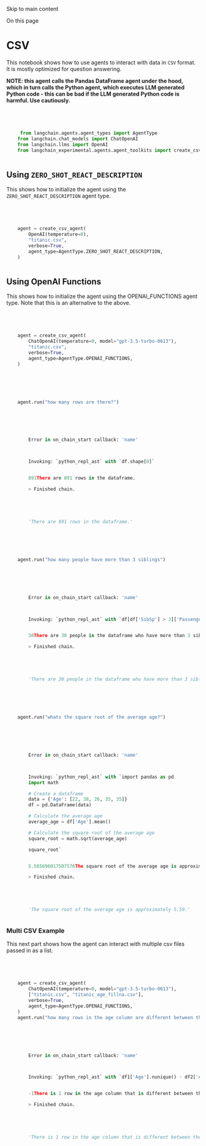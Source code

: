 

Skip to main content

On this page

# CSV

This notebook shows how to use agents to interact with data in `CSV` format. It is mostly optimized for question answering.

 **NOTE: this agent calls the Pandas DataFrame agent under the hood, which in turn calls the Python agent, which executes LLM generated Python code - this can be bad if the LLM generated Python code
is harmful. Use cautiously.**

```python




     from langchain.agents.agent_types import AgentType
    from langchain.chat_models import ChatOpenAI
    from langchain.llms import OpenAI
    from langchain_experimental.agents.agent_toolkits import create_csv_agent



```


## Using `ZERO_SHOT_REACT_DESCRIPTION`​

This shows how to initialize the agent using the `ZERO_SHOT_REACT_DESCRIPTION` agent type.

```python




    agent = create_csv_agent(
        OpenAI(temperature=0),
        "titanic.csv",
        verbose=True,
        agent_type=AgentType.ZERO_SHOT_REACT_DESCRIPTION,
    )



```


## Using OpenAI Functions​

This shows how to initialize the agent using the OPENAI_FUNCTIONS agent type. Note that this is an alternative to the above.

```python




    agent = create_csv_agent(
        ChatOpenAI(temperature=0, model="gpt-3.5-turbo-0613"),
        "titanic.csv",
        verbose=True,
        agent_type=AgentType.OPENAI_FUNCTIONS,
    )



```


```python




    agent.run("how many rows are there?")



```


```python




        Error in on_chain_start callback: 'name'



        Invoking: `python_repl_ast` with `df.shape[0]`


        891There are 891 rows in the dataframe.

        > Finished chain.





        'There are 891 rows in the dataframe.'



```


```python




    agent.run("how many people have more than 3 siblings")



```


```python




        Error in on_chain_start callback: 'name'



        Invoking: `python_repl_ast` with `df[df['SibSp'] > 3]['PassengerId'].count()`


        30There are 30 people in the dataframe who have more than 3 siblings.

        > Finished chain.





        'There are 30 people in the dataframe who have more than 3 siblings.'



```


```python




    agent.run("whats the square root of the average age?")



```


```python




        Error in on_chain_start callback: 'name'



        Invoking: `python_repl_ast` with `import pandas as pd
        import math

        # Create a dataframe
        data = {'Age': [22, 38, 26, 35, 35]}
        df = pd.DataFrame(data)

        # Calculate the average age
        average_age = df['Age'].mean()

        # Calculate the square root of the average age
        square_root = math.sqrt(average_age)

        square_root`


        5.585696017507576The square root of the average age is approximately 5.59.

        > Finished chain.





        'The square root of the average age is approximately 5.59.'



```


### Multi CSV Example​

This next part shows how the agent can interact with multiple csv files passed in as a list.

```python




    agent = create_csv_agent(
        ChatOpenAI(temperature=0, model="gpt-3.5-turbo-0613"),
        ["titanic.csv", "titanic_age_fillna.csv"],
        verbose=True,
        agent_type=AgentType.OPENAI_FUNCTIONS,
    )
    agent.run("how many rows in the age column are different between the two dfs?")



```


```python




        Error in on_chain_start callback: 'name'



        Invoking: `python_repl_ast` with `df1['Age'].nunique() - df2['Age'].nunique()`


        -1There is 1 row in the age column that is different between the two dataframes.

        > Finished chain.





        'There is 1 row in the age column that is different between the two dataframes.'



```
